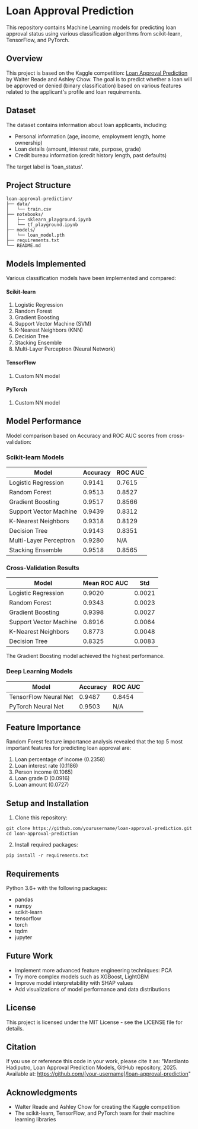 # Loan Approval Prediction

This repository contains Machine Learning models for predicting loan approval status using various classification algorithms from scikit-learn, TensorFlow, and PyTorch.

## Overview

This project is based on the Kaggle competition: [Loan Approval Prediction](https://kaggle.com/competitions/playground-series-s4e10) by Walter Reade and Ashley Chow. The goal is to predict whether a loan will be approved or denied (binary classification) based on various features related to the applicant's profile and loan requirements.

## Dataset

The dataset contains information about loan applicants, including:

- Personal information (age, income, employment length, home ownership)
- Loan details (amount, interest rate, purpose, grade)
- Credit bureau information (credit history length, past defaults)

The target label is 'loan_status'.

## Project Structure

```
loan-approval-prediction/
├── data/
│   └── train.csv
├── notebooks/
│   ├── sklearn_playground.ipynb
│   └── tf_playground.ipynb
├── models/
│   └── loan_model.pth
├── requirements.txt
└── README.md
```

## Models Implemented

Various classification models have been implemented and compared:

#### Scikit-learn
1. Logistic Regression
2. Random Forest
3. Gradient Boosting
4. Support Vector Machine (SVM)
5. K-Nearest Neighbors (KNN)
6. Decision Tree
7. Stacking Ensemble
8. Multi-Layer Perceptron (Neural Network)

#### TensorFlow 
1. Custom NN model

#### PyTorch
1. Custom NN model

## Model Performance

Model comparison based on Accuracy and ROC AUC scores from cross-validation:

### Scikit-learn Models

| Model                 | Accuracy | ROC AUC |
|-----------------------|----------|---------|
| Logistic Regression   | 0.9141   | 0.7615  |
| Random Forest         | 0.9513   | 0.8527  |
| Gradient Boosting     | 0.9517   | 0.8566  |
| Support Vector Machine| 0.9439   | 0.8312  |
| K-Nearest Neighbors   | 0.9318   | 0.8129  |
| Decision Tree         | 0.9143   | 0.8351  |
| Multi-Layer Perceptron| 0.9280   | N/A     |
| Stacking Ensemble     | 0.9518   | 0.8565  |

### Cross-Validation Results

| Model                 | Mean ROC AUC | Std    |
|-----------------------|--------------|--------|
| Logistic Regression   | 0.9020       | 0.0021 |
| Random Forest         | 0.9343       | 0.0023 |
| Gradient Boosting     | 0.9398       | 0.0027 |
| Support Vector Machine| 0.8916       | 0.0064 |
| K-Nearest Neighbors   | 0.8773       | 0.0048 |
| Decision Tree         | 0.8325       | 0.0083 |

The Gradient Boosting model achieved the highest performance.

### Deep Learning Models

| Model                 | Accuracy | ROC AUC |
|-----------------------|----------|---------|
| TensorFlow Neural Net | 0.9487   | 0.8454  |
| PyTorch Neural Net    | 0.9503   | N/A     |

## Feature Importance

Random Forest feature importance analysis revealed that the top 5 most important features for predicting loan approval are:

1. Loan percentage of income (0.2358)
2. Loan interest rate (0.1186)
3. Person income (0.1065)
4. Loan grade D (0.0916)
5. Loan amount (0.0727)

## Setup and Installation

1. Clone this repository:
```
git clone https://github.com/yourusername/loan-approval-prediction.git
cd loan-approval-prediction
```

2. Install required packages:
```
pip install -r requirements.txt
```

## Requirements

Python 3.6+ with the following packages:
- pandas
- numpy
- scikit-learn
- tensorflow
- torch
- tqdm
- jupyter

## Future Work

- Implement more advanced feature engineering techniques: PCA
- Try more complex models such as XGBoost, LightGBM
- Improve model interpretability with SHAP values
- Add visualizations of model performance and data distributions

## License

This project is licensed under the MIT License - see the LICENSE file for details.

## Citation

If you use or reference this code in your work, please cite it as:
"Mardianto Hadiputro, Loan Approval Prediction Models, GitHub repository, 2025. Available at: https://github.com/[your-username]/loan-approval-prediction"

## Acknowledgments

- Walter Reade and Ashley Chow for creating the Kaggle competition
- The scikit-learn, TensorFlow, and PyTorch team for their machine learning libraries
